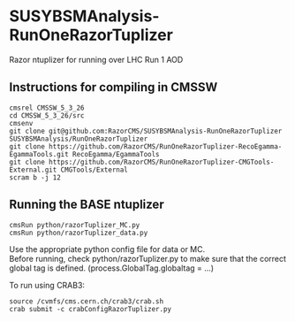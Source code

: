 SUSYBSMAnalysis-RunOneRazorTuplizer
=============================

Razor ntuplizer for running over LHC Run 1 AOD

Instructions for compiling in CMSSW
--------------

    cmsrel CMSSW_5_3_26
    cd CMSSW_5_3_26/src
    cmsenv
    git clone git@github.com:RazorCMS/SUSYBSMAnalysis-RunOneRazorTuplizer SUSYBSMAnalysis/RunOneRazorTuplizer
    git clone https://github.com/RazorCMS/RunOneRazorTuplizer-RecoEgamma-EgammaTools.git RecoEgamma/EgammaTools
    git clone https://github.com/RazorCMS/RunOneRazorTuplizer-CMGTools-External.git CMGTools/External
    scram b -j 12
    
Running the BASE ntuplizer
--------------

    cmsRun python/razorTuplizer_MC.py
    cmsRun python/razorTuplizer_data.py

Use the appropriate python config file for data or MC.    
Before running, check python/razorTuplizer.py to make sure that the correct global tag is defined. (process.GlobalTag.globaltag = ...)

To run using CRAB3:

    source /cvmfs/cms.cern.ch/crab3/crab.sh
    crab submit -c crabConfigRazorTuplizer.py
